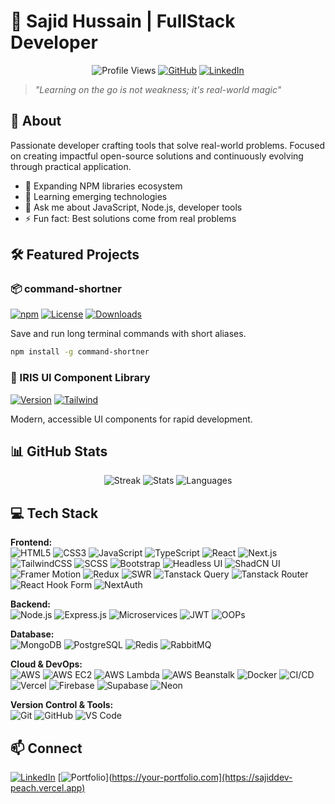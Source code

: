 # 👋 Sajid Hussain | FullStack Developer 

<div align="center">
  
  ![Profile Views](https://komarev.com/ghpvc/?username=Sajid-tech&color=blueviolet)
  [![GitHub](https://img.shields.io/github/followers/Sajid-tech?style=social)](https://github.com/Sajid-tech)
[![LinkedIn](https://img.shields.io/badge/LinkedIn-0077B5?logo=linkedin)](https://www.linkedin.com/in/sajid-h-8300a11ab)

</div>

> *"Learning on the go is not weakness; it's real-world magic"*

## 🚀 About

Passionate developer crafting tools that solve real-world problems. Focused on creating impactful open-source solutions and continuously evolving through practical application.

- 🔭 Expanding NPM libraries ecosystem
- 🌱 Learning emerging technologies
- 💬 Ask me about JavaScript, Node.js, developer tools
- ⚡ Fun fact: Best solutions come from real problems

## 🛠️ Featured Projects

### 📦 command-shortner
[![npm](https://img.shields.io/npm/v/command-shortner?color=blue)](https://www.npmjs.com/package/command-shortner) 
[![License](https://img.shields.io/badge/License-GPLv3-blue.svg)](https://gnu.org/licenses/gpl-3.0) 
[![Downloads](https://img.shields.io/npm/dt/command-shortner?color=orange)](https://npm-stat.com/charts.html?package=command-shortner)

Save and run long terminal commands with short aliases.

```bash
npm install -g command-shortner
```

### 🎨 IRIS UI Component Library  
[![Version](https://img.shields.io/badge/version-2.1.0-blue)](https://iris-ui-three.vercel.app/)
[![Tailwind](https://img.shields.io/badge/TailwindCSS-4.0-38B2AC)](https://tailwindcss.com/)

Modern, accessible UI components for rapid development.

## 📊 GitHub Stats

<div align="center">
  
  ![Streak](https://github-readme-streak-stats.herokuapp.com/?user=Sajid-tech&theme=radical)
  ![Stats](https://github-readme-stats.vercel.app/api?username=Sajid-tech&show_icons=true&theme=radical)
  ![Languages](https://github-readme-stats.vercel.app/api/top-langs/?username=Sajid-tech&layout=compact&theme=radical)
  
</div>

## 💻 Tech Stack

**Frontend:**  
![HTML5](https://img.shields.io/badge/-HTML5-E34F26?logo=html5&logoColor=white&style=for-the-badge)
![CSS3](https://img.shields.io/badge/-CSS3-1572B6?logo=css3&style=for-the-badge)
![JavaScript](https://img.shields.io/badge/-JavaScript-F7DF1E?logo=javascript&logoColor=black&style=for-the-badge)
![TypeScript](https://img.shields.io/badge/-TypeScript-3178C6?logo=typescript&style=for-the-badge)
![React](https://img.shields.io/badge/-React-61DAFB?logo=react&style=for-the-badge)
![Next.js](https://img.shields.io/badge/-Next.js-000000?logo=next.js&style=for-the-badge)
![TailwindCSS](https://img.shields.io/badge/-TailwindCSS-38B2AC?logo=tailwind-css&style=for-the-badge)
![SCSS](https://img.shields.io/badge/-SCSS-CC6699?logo=sass&style=for-the-badge)
![Bootstrap](https://img.shields.io/badge/-Bootstrap-7952B3?logo=bootstrap&style=for-the-badge)
![Headless UI](https://img.shields.io/badge/-Headless_UI-1A202C?style=for-the-badge)
![ShadCN UI](https://img.shields.io/badge/-ShadCN_UI-000000?style=for-the-badge)
![Framer Motion](https://img.shields.io/badge/-Framer_Motion-0055FF?logo=framer&style=for-the-badge)
![Redux](https://img.shields.io/badge/-Redux-764ABC?logo=redux&style=for-the-badge)
![SWR](https://img.shields.io/badge/-SWR-000000?style=for-the-badge)
![Tanstack Query](https://img.shields.io/badge/-Tanstack_Query-FF4154?logo=react-query&style=for-the-badge)
![Tanstack Router](https://img.shields.io/badge/-Tanstack_Router-FF4154?style=for-the-badge)
![React Hook Form](https://img.shields.io/badge/-React_Hook_Form-EC5990?logo=react-hook-form&style=for-the-badge)
![NextAuth](https://img.shields.io/badge/-NextAuth-000000?style=for-the-badge)

**Backend:**  
![Node.js](https://img.shields.io/badge/-Node.js-339933?logo=node.js&style=for-the-badge)
![Express.js](https://img.shields.io/badge/-Express.js-000000?logo=express&style=for-the-badge)
![Microservices](https://img.shields.io/badge/-Microservices_(EDA)-2D3748?style=for-the-badge)
![JWT](https://img.shields.io/badge/-JWT-000000?logo=json-web-tokens&style=for-the-badge)
![OOPs](https://img.shields.io/badge/-OOPs-2B6CB0?style=for-the-badge)

**Database:**  
![MongoDB](https://img.shields.io/badge/-MongoDB-47A248?logo=mongodb&style=for-the-badge)
![PostgreSQL](https://img.shields.io/badge/-PostgreSQL-4169E1?logo=postgresql&style=for-the-badge)
![Redis](https://img.shields.io/badge/-Redis-DC382D?logo=redis&style=for-the-badge)
![RabbitMQ](https://img.shields.io/badge/-RabbitMQ-FF6600?logo=rabbitmq&style=for-the-badge)

**Cloud & DevOps:**  
![AWS](https://img.shields.io/badge/-AWS-232F3E?logo=amazon-aws&style=for-the-badge)
![AWS EC2](https://img.shields.io/badge/-AWS_EC2-FF9900?logo=amazon-ec2&style=for-the-badge)
![AWS Lambda](https://img.shields.io/badge/-AWS_Lambda-FF9900?logo=awslambda&style=for-the-badge)
![AWS Beanstalk](https://img.shields.io/badge/-AWS_Beanstalk-FF9900?style=for-the-badge)
![Docker](https://img.shields.io/badge/-Docker-2496ED?logo=docker&style=for-the-badge)
![CI/CD](https://img.shields.io/badge/-CI/CD-1A365D?style=for-the-badge)
![Vercel](https://img.shields.io/badge/-Vercel-000000?logo=vercel&style=for-the-badge)
![Firebase](https://img.shields.io/badge/-Firebase-FFCA28?logo=firebase&style=for-the-badge)
![Supabase](https://img.shields.io/badge/-Supabase-3ECF8E?logo=supabase&style=for-the-badge)
![Neon](https://img.shields.io/badge/-Neon-00E699?style=for-the-badge)

**Version Control & Tools:**  
![Git](https://img.shields.io/badge/-Git-F05032?logo=git&style=for-the-badge)
![GitHub](https://img.shields.io/badge/-GitHub-181717?logo=github&style=for-the-badge)
![VS Code](https://img.shields.io/badge/-VS_Code-007ACC?logo=visual-studio-code&style=for-the-badge)

## 📫 Connect

[![LinkedIn](https://img.shields.io/badge/LinkedIn-0077B5?logo=linkedin)](https://www.linkedin.com/in/sajid-h-8300a11ab)
[![Portfolio](https://img.shields.io/badge/Portfolio-1a252f?logo=About.me)](https://your-portfolio.com](https://sajiddev-peach.vercel.app)
